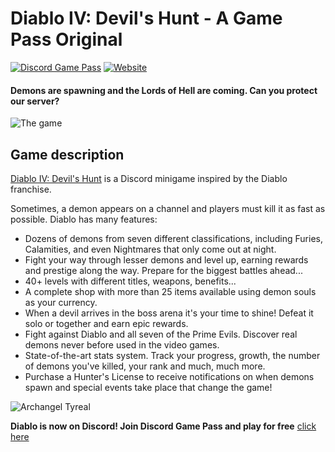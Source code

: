 # Diablo IV: Devil's Hunt - A Game Pass Original

[![Discord Game Pass](https://i.imgur.com/hIerwht.png)](https://discordgamepass.com)
[![Website](https://img.shields.io/website?url=https://discordgamepass.com)](https://discordgamepass.com)

#### Demons are spawning and the Lords of Hell are coming. Can you protect our server?

![The game](https://i.imgur.com/izgOHSk.png)

## Game description

[Diablo IV: Devil's Hunt](https://diablo.discordgameepass.com) is a Discord minigame inspired by the Diablo franchise. 

Sometimes, a demon appears on a channel and players must kill it as fast as possible. 
Diablo has many features:
- Dozens of demons from seven different classifications, including Furies, Calamities, and even Nightmares that only come out at night.
- Fight your way through lesser demons and level up, earning rewards and prestige along the way. Prepare for the biggest battles ahead...
- 40+ levels with different titles, weapons, benefits...
- A complete shop with more than 25 items available using demon souls as your currency.
- When a devil arrives in the boss arena it's your time to shine! Defeat it solo or together and earn epic rewards.
- Fight against Diablo and all seven of the Prime Evils. Discover real demons never before used in the video games.
- State-of-the-art stats system. Track your progress, growth, the number of demons you've killed, your rank and much, much more.
- Purchase a Hunter's License to receive notifications on when demons spawn and special events take place that change the game!


![Archangel Tyreal](https://i.imgur.com/TpLfFs2.png)

**Diablo is now on Discord! Join Discord Game Pass and play for free** [click here](https://invite.discordgamepass.com)
